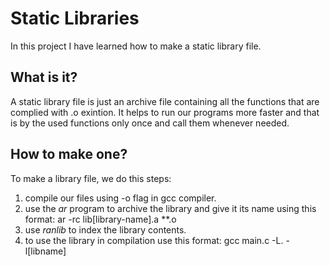 # Static Libraries

In this project I have learned how to make a static library file.

## What is it?

A static library file is just an archive file containing all the functions that
are complied with .o exintion. It helps to run our programs more faster and that
is by the used functions only once and call them whenever needed.

## How to make one?

To make a library file, we do this steps:   
1. compile our files using -o flag in gcc compiler.  
2. use the _ar_ program to archive the library and give it its name using
this format: ar -rc lib[library-name].a **.o
3. use _ranlib_ to index the library contents.
4. to use the library in compilation use this format: gcc main.c -L. -l[libname]


